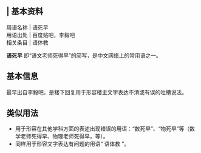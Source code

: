 |  **基本资料**  
---  
用语名称  |  语死早   
用语出处  |  百度贴吧，李毅吧   
相关条目  |  语体教   
  
**语死早** 即“语文老师死得早”的简写，是中文网络上的常用语之一。

##  基本信息

最早出自李毅吧。是楼下回复用于形容楼主文字表达不清或有误的吐槽说法。

##  类似用法

  * 用于形容在其他学科方面的表述出现错误的用语：“数死早”、“物死早”等（数学老师死得早、物理老师死得早，等）。 
  * 同样用于形容文字表达有问题的用语“  语体教  ”。 

